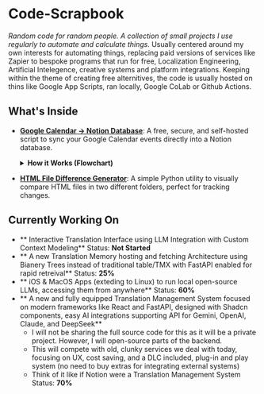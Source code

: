 # Code-Scrapbook

*Random code for random people. A collection of small projects I use regularly to automate and calculate things.*
Usually centered around my own interests for automating things, replacing paid versions of services like Zapier to bespoke programs that run for free, Localization Engineering, Artificial Intelegence, creative systems and platform integrations.
Keeping within the theme of creating free alternitives, the code is usually hosted on thins like Google App Scripts, ran locally, Google CoLab or Github Actions.

## What's Inside

* **[Google Calendar -> Notion Database](./Google%20Calendar%20->%20Notion%20Database/)**: 
A free, secure, and self-hosted script to sync your Google Calendar events directly into a Notion database.

    <details>
    <summary><strong>How it Works (Flowchart)</strong></summary>

    ```mermaid
    graph TD
        A(Time Trigger) --> B[Google Apps Script Starts];
        B --> C{Fetch Events from Google Calendar};
        C --> D{For Each Event...};
        D --> E[Query Notion for Existing Page];
        E --> F{Page Found?};
        F -- No --> G[Create New Page in Notion];
        F -- Yes --> H[Update Existing Page in Notion];
        D -- Event Cancelled? --> I[Archive Page in Notion];
        I --> J(End Loop);
        G --> J;
        H --> J;
        D -- Next Event --> D;
        J --> K[Update Last Sync Time];
        K --> L(Script Ends);

        subgraph "Google Cloud"
            A
            B
            K
            L
        end

        subgraph "External APIs"
            C
            E
            G
            H
            I
        end
    ```
    </details>

* **[HTML File Difference Generator](./HTML%20File%20Difference%20Generator/)**: A simple Python utility to visually compare HTML files in two different folders, perfect for tracking changes.


## Currently Working On

* ** Interactive Translation Interface using LLM Integration with Custom Context Modeling**
    Status: **Not Started**
* ** A new Translation Memory hosting and fetching Architecture using Bianery Trees instead of traditional table/TMX with FastAPI enabled for rapid retreival**
    Status: **25%**
* ** iOS & MacOS Apps (exteding to Linux) to run local open-source LLMs, accessing them from anywhere**
    Status: **60%**
* ** A new and fully equipped Translation Management System focused on modern frameworks like React and FastAPI, designed with Shadcn components, easy AI integrations supporting API for Gemini, OpenAI, Claude, and DeepSeek**
  * I will not be sharing the full source code for this as it will be a private project. However, I will open-source parts of the backend.
  * This will compete with old, clunky services we deal with today, focusing on UX, cost saving, and a DLC included, plug-in and play system (no need to buy extras for integrating external systems)
  * Think of it like if Notion were a Translation Management System
    Status: **70%**
